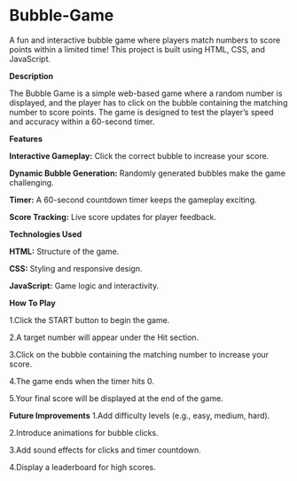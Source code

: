 # Bubble-Game

A fun and interactive bubble game where players match numbers to score points within a limited time! This project is built using HTML, CSS, and JavaScript.

**Description**

The Bubble Game is a simple web-based game where a random number is displayed, and the player has to click on the bubble containing the matching number to score points. The game is designed to test the player’s speed and accuracy within a 60-second timer.

**Features**

**Interactive Gameplay:** Click the correct bubble to increase your score.

**Dynamic Bubble Generation:** Randomly generated bubbles make the game challenging.

**Timer:** A 60-second countdown timer keeps the gameplay exciting.

**Score Tracking:** Live score updates for player feedback.

**Technologies Used**

**HTML:** Structure of the game.

**CSS:** Styling and responsive design.

**JavaScript:** Game logic and interactivity.


**How To Play**

1.Click the START button to begin the game.

2.A target number will appear under the Hit section.

3.Click on the bubble containing the matching number to increase your score.

4.The game ends when the timer hits 0.

5.Your final score will be displayed at the end of the game.


 **Future Improvements**
1.Add difficulty levels (e.g., easy, medium, hard).

2.Introduce animations for bubble clicks.

3.Add sound effects for clicks and timer countdown.

4.Display a leaderboard for high scores.
